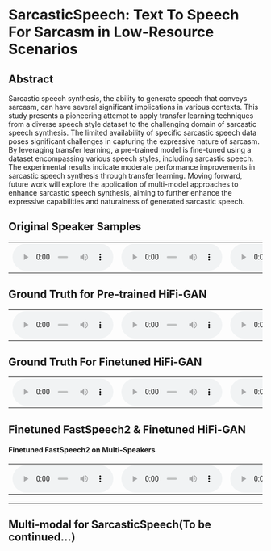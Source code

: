 # SarcasticSpeech: Text To Speech For Sarcasm in Low-Resource Scenarios

## Abstract
Sarcastic speech synthesis, the ability to generate speech that conveys sarcasm, can have several significant implications in various contexts. This study presents a pioneering attempt to apply transfer learning techniques from a diverse speech style dataset to the challenging domain of sarcastic speech synthesis. The limited availability of specific sarcastic speech data poses significant challenges in capturing the expressive nature of sarcasm. By leveraging transfer learning, a pre-trained model is fine-tuned using a dataset encompassing various speech styles, including sarcastic speech. The experimental results indicate moderate performance improvements in sarcastic speech synthesis through transfer learning. Moving forward, future work will explore the application of multi-model approaches to enhance sarcastic speech synthesis, aiming to further enhance the expressive capabilities and naturalness of generated sarcastic speech.

## Original Speaker Samples
<style>
	audio {
		width: 200px;
	}
	td {
		text-align: center;
	}
</style>

<table>
  <tr>
    <td style="white-space:nowrap;">
		<audio controls><source src="audio/1_60.wav" ></audio>
	</td>
	<td style="white-space:nowrap;">
		<audio controls><source src="audio/1_80.wav" ></audio>
	</td>
	<td style="white-space:nowrap;">
		<audio controls><source src="audio/1_70.wav" ></audio>
	</td>
  </tr>
</table>

## Ground Truth for Pre-trained HiFi-GAN
<table>
  <tr>
    <td style="white-space:nowrap;">
		<audio controls><source src="audio/1_60_generated_pre.wav" ></audio>
	</td>
	<td style="white-space:nowrap;">
		<audio controls><source src="audio/2_2_generated_pre.wav" ></audio>
	</td>
	<td style="white-space:nowrap;">
		<audio controls><source src="audio/2_3_generated_pre.wav" ></audio>
	</td>
  </tr>
</table>

## Ground Truth For Finetuned HiFi-GAN
<table>
  <tr>
    <td style="white-space:nowrap;">
		<audio controls><source src="audio/1_60_generated_ft.wav" ></audio>
	</td>
	<td style="white-space:nowrap;">
		<audio controls><source src="audio/2_2_generated_ft.wav" ></audio>
	</td>
	<td style="white-space:nowrap;">
		<audio controls><source src="audio/2_3_generated_ft.wav" ></audio>
	</td>
  </tr>
</table>

## Finetuned FastSpeech2 & Finetuned HiFi-GAN

#### Finetuned FastSpeech2 on Multi-Speakers
<table>
  <tr>
    <td style="white-space:nowrap;">
		<audio controls><source src="audio/1_467_2_multi.wav" ></audio>
	</td>
	<td style="white-space:nowrap;">
		<audio controls><source src="audio/1_507_2_multi.wav" ></audio>
	</td>
	<td style="white-space:nowrap;">
		<audio controls><source src="audio/1_6427_2_multi.wav" ></audio>
	</td>
  </tr>
</table>

---
## Multi-modal for SarcasticSpeech(To be continued...)
